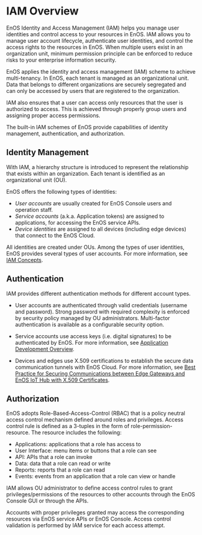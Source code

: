 # IAM Overview

EnOS Identity and Access Management (IAM) helps you manage user identities and control access to your resources in EnOS. IAM allows you to manage user account lifecycle, authenticate user identities, and control the access rights to the resources in EnOS. When multiple users exist in an organization unit, minimum permission principle can be enforced to reduce risks to your enterprise information security.

EnOS applies the identity and access management (IAM) scheme to achieve multi-tenancy. In EnOS, each tenant is managed as an organizational unit.  Data that belongs to different organizations are securely segregated and can only be accessed by users that are registered to the organization.

IAM also ensures that a user can access only resources that the user is authorized to access. This is achieved through properly group users and assigning proper access permissions.

The built-in IAM schemes of EnOS provide capabilities of identity management, authentication, and authorization.

## Identity Management

With IAM, a hierarchy structure is introduced to represent the relationship that exists within an organization. Each tenant is identified as an organizational unit (OU).

EnOS offers the following types of identities:
- *User accounts* are usually created for EnOS Console users and operation staff.
- *Service accounts* (a.k.a. Application tokens) are assigned to applications, for accessing the EnOS service APIs.
- *Device identities* are assigned to all devices (including edge devices) that connect to the EnOS Cloud.

All identities are created under OUs. Among the types of user identities, EnOS provides several types of user accounts. For more information, see [IAM Concepts](iam_concepts).

## Authentication

IAM provides different authentication methods for different account types.

- User accounts are authenticated through valid credentials (username and password). Strong password with required complexity is enforced by security policy managed by OU administrators. Multi-factor authentication is available as a configurable security option.

- Service accounts use access keys (i.e. digital signatures) to be authenticated by EnOS. For more information, see [Application Development Overview](https://docs.envisioniot.com/docs/app-development/en/latest/app_dev_overview.html).

- Devices and edges use X.509 certifications to establish the secure data communication tunnels with EnOS Cloud. For more information, see [Best Practice for Securing Communications between Edge Gateways and EnOS IoT Hub with X.509 Certificates](https://docs.envisioniot.com/docs/enos/en/latest/security/x509_ca/secure_communication_iothub.html).<!--Devices with TPM chips will be authenticated with its encrypted certifications stored in the hardware.-->

## Authorization

EnOS adopts Role-Based-Access-Control (RBAC) that is a policy neutral access control mechanism defined around roles and privileges. Access control rule is defined as a 3-tuples in the form of role-permission-resource. The resource includes the following:

- Applications: applications that a role has access to
- User Interface: menu items or buttons that a role can see
- API: APIs that a role can invoke<!--EnOS 1.1是否支持-->
- Data: data that a role can read or write<!--EnOS 1.1是否支持-->
- Reports: reports that a role can read<!--EnOS 1.1是否支持-->
- Events: events from an application that a role can view or handle<!--EnOS 1.1是否支持-->

IAM allows OU administrator to define access control rules to grant privileges/permissions of the resources to other accounts through the EnOS Console GUI or through the APIs.

Accounts with proper privileges granted may access the corresponding resources via EnOS service APIs or EnOS Console. Access control validation is performed by IAM service for each access attempt.
